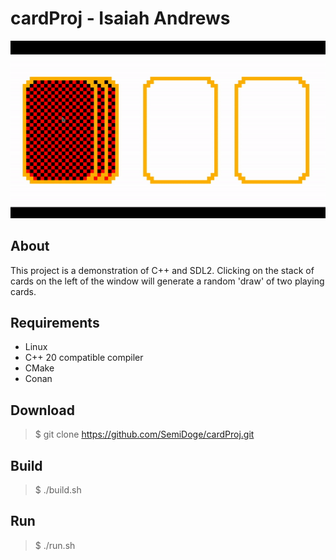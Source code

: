 # cardProj - Isaiah Andrews

<p align="center">
    <img src="https://raw.githubusercontent.com/SemiDoge/cardProj/main/res/demoGIF.gif">
</center>

## About

This project is a demonstration of C++ and SDL2. Clicking on the stack of cards on the left of the window will generate a random 'draw' of two playing cards.

## Requirements

* Linux
* C++ 20 compatible compiler
* CMake
* Conan

## Download

> $ git clone https://github.com/SemiDoge/cardProj.git

## Build

> $ ./build.sh

## Run

> $ ./run.sh
